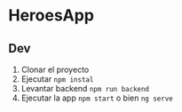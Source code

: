 # HeroesApp

## Dev

1. Clonar el proyecto
2. Ejecutar `npm instal`
3. Levantar backend `npm run backend`
4. Ejecutar la app `npm start` o bien `ng serve`
